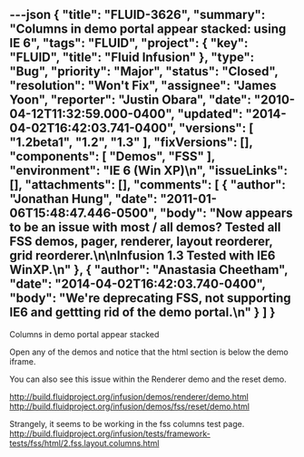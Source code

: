 ---json
{
  "title": "FLUID-3626",
  "summary": "Columns in demo portal appear stacked: using IE 6",
  "tags": "FLUID",
  "project": {
    "key": "FLUID",
    "title": "Fluid Infusion"
  },
  "type": "Bug",
  "priority": "Major",
  "status": "Closed",
  "resolution": "Won't Fix",
  "assignee": "James Yoon",
  "reporter": "Justin Obara",
  "date": "2010-04-12T11:32:59.000-0400",
  "updated": "2014-04-02T16:42:03.741-0400",
  "versions": [
    "1.2beta1",
    "1.2",
    "1.3"
  ],
  "fixVersions": [],
  "components": [
    "Demos",
    "FSS"
  ],
  "environment": "IE 6 (Win XP)\n",
  "issueLinks": [],
  "attachments": [],
  "comments": [
    {
      "author": "Jonathan Hung",
      "date": "2011-01-06T15:48:47.446-0500",
      "body": "Now appears to be an issue with most / all demos? Tested all FSS demos, pager, renderer, layout reorderer, grid reorderer.\n\nInfusion 1.3 Tested with IE6 WinXP.\n"
    },
    {
      "author": "Anastasia Cheetham",
      "date": "2014-04-02T16:42:03.740-0400",
      "body": "We're deprecating FSS, not supporting IE6 and gettting rid of the demo portal.\n"
    }
  ]
}
---
Columns in demo portal appear stacked

Open any of the demos and notice that the html section is below the demo iframe.

You can also see this issue within the Renderer demo and the reset demo.

<http://build.fluidproject.org/infusion/demos/renderer/demo.html>\
<http://build.fluidproject.org/infusion/demos/fss/reset/demo.html>

Strangely, it seems to be working in the fss columns test page. \
<http://build.fluidproject.org/infusion/tests/framework-tests/fss/html/2.fss.layout.columns.html>

        